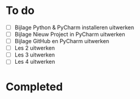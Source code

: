 # To do

- [ ] Bijlage Python & PyCharm installeren uitwerken
- [ ] Bijlage Nieuw Project in PyCharm uitwerken
- [ ] Bijlage GitHub en PyCharm uitwerken
- [ ] Les 2 uitwerken
- [ ] Les 3 uitwerken
- [ ] Les 4 uitwerken

# Completed

